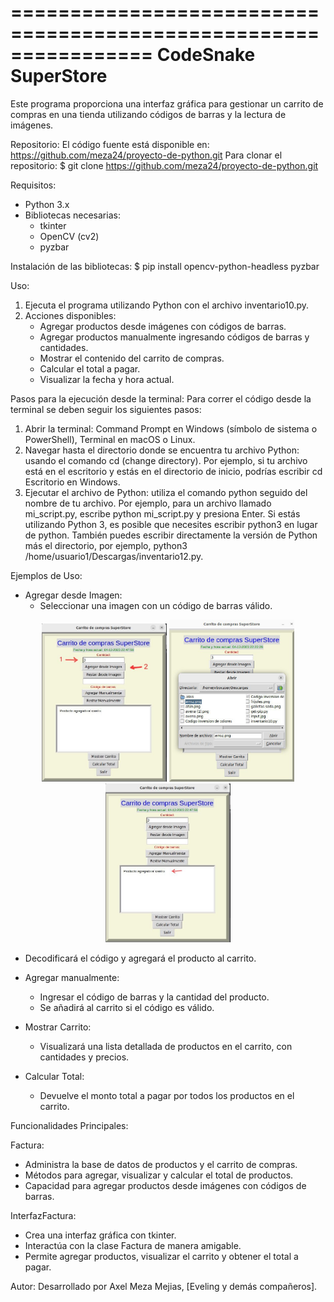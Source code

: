 ================================================================
                    CodeSnake SuperStore
================================================================

Este programa proporciona una interfaz gráfica para gestionar un carrito de compras en una tienda utilizando códigos de barras y la lectura de imágenes.

Repositorio:
El código fuente está disponible en: https://github.com/meza24/proyecto-de-python.git
Para clonar el repositorio:
$ git clone https://github.com/meza24/proyecto-de-python.git

Requisitos:
- Python 3.x
- Bibliotecas necesarias:
  - tkinter
  - OpenCV (cv2)
  - pyzbar

Instalación de las bibliotecas:
$ pip install opencv-python-headless pyzbar

Uso:
1. Ejecuta el programa utilizando Python con el archivo inventario10.py.
2. Acciones disponibles:
   - Agregar productos desde imágenes con códigos de barras.
   - Agregar productos manualmente ingresando códigos de barras y cantidades.
   - Mostrar el contenido del carrito de compras.
   - Calcular el total a pagar.
   - Visualizar la fecha y hora actual.

Pasos para la ejecución desde la terminal:
Para correr el código desde la terminal se deben seguir los siguientes pasos:

1. Abrir la terminal: Command Prompt en Windows (símbolo de sistema o PowerShell), Terminal en macOS o Linux.
2. Navegar hasta el directorio donde se encuentra tu archivo Python: usando el comando cd (change directory). Por ejemplo, si tu archivo está en el escritorio y estás en el directorio de inicio, podrías escribir cd Escritorio en Windows.
3. Ejecutar el archivo de Python: utiliza el comando python seguido del nombre de tu archivo. Por ejemplo, para un archivo llamado mi_script.py, escribe python mi_script.py y presiona Enter. Si estás utilizando Python 3, es posible que necesites escribir python3 en lugar de python. También puedes escribir directamente la versión de Python más el directorio, por ejemplo, python3 /home/usuario1/Descargas/inventario12.py.

Ejemplos de Uso:

- Agregar desde Imagen:
  - Seleccionar una imagen con un código de barras válido.

<div align="center">
  <img src="ImagenesReadME/AgregarDesdeImagen.jpg" alt="First Image" width="200"/>
  <img src="ImagenesReadME/DesdeImagen2.jpg" alt="Second Image" width="200"/>
  <img src="ImagenesReadME/DesdeImagen3.jpg" alt="Third Image" width="200"/>
</div>



    
  - Decodificará el código y agregará el producto al carrito.

- Agregar manualmente:
  - Ingresar el código de barras y la cantidad del producto.
  - Se añadirá al carrito si el código es válido.

- Mostrar Carrito:
  - Visualizará una lista detallada de productos en el carrito, con cantidades y precios.

- Calcular Total:
  - Devuelve el monto total a pagar por todos los productos en el carrito.

Funcionalidades Principales:

Factura:
- Administra la base de datos de productos y el carrito de compras.
- Métodos para agregar, visualizar y calcular el total de productos.
- Capacidad para agregar productos desde imágenes con códigos de barras.

InterfazFactura:
- Crea una interfaz gráfica con tkinter.
- Interactúa con la clase Factura de manera amigable.
- Permite agregar productos, visualizar el carrito y obtener el total a pagar.

Autor:
Desarrollado por Axel Meza Mejias, [Eveling y demás compañeros].
